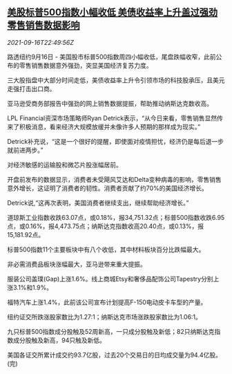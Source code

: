 <!--1631833266000-->
[美股标普500指数小幅收低 美债收益率上升盖过强劲零售销售数据影响](https://cn.reuters.com/article/usa-stocks-0916-thur-idCNKBS2GC294)
------

<div><i>2021-09-16T22:49:56Z</i></div><p>路透纽约9月16日 - 美国股市标普500指数周四小幅收低，尾盘跌幅收窄，此前公布的零售销售数据意外强劲，突显美国经济复苏力度。</p><p>三大股指盘中大部分时间走低，美债收益率上升令引领市场的科技股承压，且美元走强打击出口商。</p><p>亚马逊受商务部报告中强劲的网上销售数据提振，帮助推动纳斯达克数收高。</p><p>LPL Financial资深市场策略师Ryan Detrick表示，“从今日来看，零售销售显然传来了积极消息，看来经济大规模放缓并未像许多人预期的那样成为现实。”</p><p>Detrick补充说，“这是一个很好的提醒，即使面对疫情担忧，经济仍是每后退一步就前进两步。”</p><p>对经济敏感的运输股和微芯片股涨幅居前。</p><p>开盘前发布的数据显示，消费者未受飓风艾达和Delta变种病毒的影响，零售销售意外增长，这证明了消费者的韧性。消费者贡献了约70%的美国经济增长。</p><p>Detrick说,“这再次表明，美国消费者继续支出，继续帮助经济增长。”</p><p>道琼斯工业指数收跌63.07点，或0.18%，报34,751.32点；标普500指数收跌6.95点，或0.16%，报4,473.75点；纳斯达克指数收高20.40点，或0.13%，报15,181.92点。</p><p>标普500指数11个主要板块中有八个收低，其中材料板块百分比跌幅最大。</p><p>非必需消费品板块涨幅最大，亚马逊带来重大提振。</p><p>服装公司盖璞(Gap)上涨1.6%。线上商城Etsy和奢侈品配饰公司Tapestry分别上涨3.1%和1.9%。</p><p>福特汽车上涨1.4%，此前该公司宣布计划提高F-150电动皮卡车型的产量。</p><p>纽约证交所跌涨股家数比为1.27:1；纳斯达克市场涨跌股家数比为1.06:1。</p><p>九只标普500指数成分股触及52周新高，一只成分股触及新低；82只纳斯达克指数成分股触及新高，94只触及新低。</p><p>美国各证交所累计成交约93.7亿股，过去20个交易日的日均成交量为94.4亿股。(完)</p>
